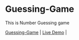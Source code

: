 # Guessing-Game
This is Number Guessing game

[Guessing-Game](https://github.com/Pritamsaha-gitHub/Guessing-Game) | [Live Demo](https://pritamsaha-github.github.io/Guessing-Game/) |
